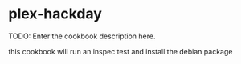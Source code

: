 # plex-hackday

TODO: Enter the cookbook description here.

this cookbook will run an inspec test and install the debian package 
